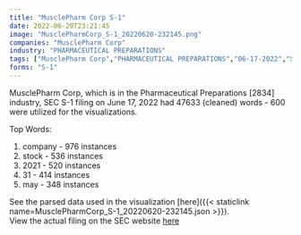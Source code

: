 ```yaml
---
title: "MusclePharm Corp S-1"
date: 2022-06-20T23:21:45
image: "MusclePharmCorp_S-1_20220620-232145.png"
companies: "MusclePharm Corp"
industry: "PHARMACEUTICAL PREPARATIONS"
tags: ["MusclePharm Corp","PHARMACEUTICAL PREPARATIONS","06-17-2022","S-1"]
forms: "S-1"
---
```

MusclePharm Corp, which is in the Pharmaceutical Preparations [2834] industry, SEC S-1 filing on June 17, 2022 had 47633 (cleaned) words - 600 were utilized for the visualizations.

Top Words:
1. company - 976 instances
2. stock - 536 instances
3. 2021 - 520 instances
4. 31 - 414 instances
5. may - 348 instances


See the parsed data used in the visualization [here]({{< staticlink name=MusclePharmCorp_S-1_20220620-232145.json >}}).  
View the actual filing on the SEC website [here](https://www.sec.gov/Archives/edgar/data/1415684/0001493152-22-017031.txt)